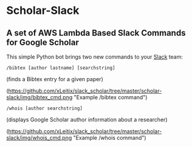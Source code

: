 # Scholar-Slack

## A set of AWS Lambda Based Slack Commands for Google Scholar

This simple Python bot brings two new commands to your [Slack](https://slack.com) team:

`/bibtex [author lastname] [searchstring]`

(finds a Bibtex entry for a given paper)

(https://github.com/xLeitix/slack_scholar/tree/master/scholar-slack/img/bibtex_cmd.png "Example /bibtex command")

`/whois [author searchstring]`

(displays Google Scholar author information about a researcher)

(https://github.com/xLeitix/slack_scholar/tree/master/scholar-slack/img/whois_cmd.png "Example /whois command")
